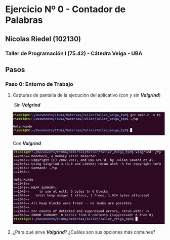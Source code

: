 # Ejercicio Nº 0 - Contador de Palabras

## Nicolas Riedel (102130)

### Taller de Programación I (75.42) - Cátedra Veiga - UBA



## Pasos

### Paso 0: Entorno de Trabajo

1. Capturas de pantalla de la ejecución del aplicativo (con y sin **_Valgrind_**)

   ​		Sin **_Valgrind_**

   ![hola_mundo_crudo](Capturas/hola_mundo_crudo.png)

   Con **_Valgrind_**

   ![hola_mundo_crudo](Capturas/hola_mundo_valgrind.png)

   

2. ¿Para qué sirve **_Valgrind_**? ¿Cuáles son sus opciones más comunes?

   

